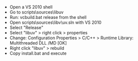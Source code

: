 
 * Open a VS 2010 shell
 * Go to scripts\sources\libuv
 * Run: vcbuild.bat release
   from the shell
 * Open scripts\sources\libv\uv.sln  with VS 2010
 * Select "Release"
 * Select "libuv" > right click > properties
 * Change: 
   Configuration Properties > C/C++ > Runtime Library: Multithreaded DLL /MD
   [OK]
 * Right click "libuv" > rebuild
 * Copy install.bat and execute
 
